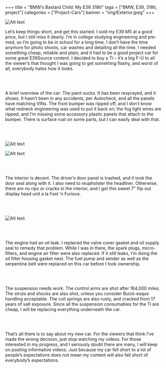 +++
title = "BMW’s Bastard Child: My E36 318ti"
tags = ["BMW, E39, 318ti, project"]
categories = ["Project-Cars"]
banner = "img/Exterior.jpeg"
+++

![Alt text](https://e39source.com/wp-content/uploads/2013/11/Exterior.jpg)

Let’s keep things short, and get this started. I sold my E39 M5 at a good price, but I still miss it dearly. I’m in college studying engineering and pre-med, so I’m going to be in school for a long time. I don’t have the time anymore for photo shoots, car washes and detailing all the time. I needed something cheap, reliable and plain; and it had to be a good project car for some great E39Source content. I decided to buy a Ti – it’s a big F-U to all the viewer’s that thought I was going to get something flashy, and worst of all, everybody hates how it looks.

&nbsp;<br/><br/>

A brief overview of the car: The paint sucks. It has been resprayed, and it shows. It hasn’t been in any accidents, per Autocheck, and all the panels have matching VINs. The front bumper was ripped off, and I don’t know what redneck engineering was used to put it back on; the fog light wires are ripped, and I’m missing some accessory plastic panels that attach to the bumper. There is surface rust on some parts, but I can easily deal with that.

&nbsp;<br/><br/>

![Alt text](../img/Side6565.jpeg)

![Alt text](https://e39source.com/wp-content/uploads/2013/11/Interior.jpg)

&nbsp;<br/><br/>

The interior is decent. The driver’s door panel is trashed, and it took the door seal along with it. I also need to reupholster the headliner. Otherwise, there are no rips or cracks in the interior, and I got this sweet 7″ flip out display head unit a la Fast ‘n Furious.

&nbsp;<br/><br/>

![Alt text](../img/Valves6464.jpeg)

&nbsp;<br/><br/>

The engine had an oil leak. I replaced the valve cover gasket and oil supply seal to remedy that problem. While I was in there, the spark plugs, micro-filters, and engine air filter were also replaced. If it still leaks, I’m doing the oil filter housing gasket next. The fuel pump and sender as well as the serpentine belt were replaced on this car before I took ownership.

&nbsp;<br/><br/>

The suspension needs work. The control arms are shot after 164,000 miles. The struts and shocks are also shot, unless you consider  Buick-esque handling acceptable. The coil springs are also rusty, and cracked from 17 years of salt exposure. Since all the suspension consumables for the Ti are cheap, I will be replacing everything underneath the car.

&nbsp;<br/><br/>

That’s all there is to say about my new car. For the viewers that think I’ve made the wrong decision, just stop watching my videos. For those interested in my progress, and I seriously doubt there are many, I will keep on posting informative videos. Just because my car fell short to a lot of people’s expectations does not mean my content will also fall short of everybody’s expectations.

&nbsp;<br/><br/>